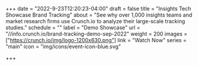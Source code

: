 +++
date = "2022-9-23T12:20:23-04:00"
draft = false
title = "Insights Tech Showcase Brand Tracking"
about = "See why over 1,000 insights teams and market research firms use Crunch.io to analyze their large-scale tracking studies."
schedule = ""
label = "Demo Showcase"
url = "//info.crunch.io/brand-tracking-demo-sep-2022"
weight = 200
images = ["https://crunch.io/img/logo-1200x630.png"]
link = "Watch Now"
series = "main"
icon = "img/icons/event-icon-blue.svg"

+++

